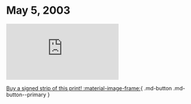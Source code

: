 # May 5, 2003

![](https://www.achewood.com/comic.php?date=05052003)

[Buy a signed strip of this print! :material-image-frame:](https://achewood-holiday-pop-up.myshopify.com/products/strip#05052003){ .md-button .md-button--primary }
